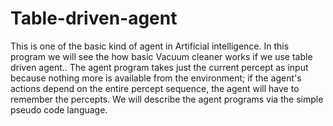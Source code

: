 # Table-driven-agent
This is one of the basic kind of agent in Artificial intelligence.
In this program we will see the how basic Vacuum cleaner works if we use table driven agent..
The agent program takes just the current percept as input because nothing more is available from the environment; if the agent's actions depend on the entire percept sequence, the agent will have to remember the percepts. We will describe the agent programs via the simple pseudo code language.   
